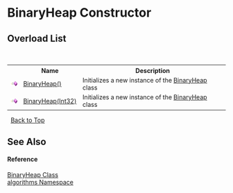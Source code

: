# BinaryHeap Constructor 
 


## Overload List
&nbsp;<table><tr><th></th><th>Name</th><th>Description</th></tr><tr><td>![Public method](media/pubmethod.gif "Public method")</td><td><a href="127718c0-e0b4-84b0-b6cd-8695f95462f5">BinaryHeap()</a></td><td>
Initializes a new instance of the <a href="acda0429-6547-1b98-ab0c-68781d18ba80">BinaryHeap</a> class</td></tr><tr><td>![Public method](media/pubmethod.gif "Public method")</td><td><a href="05a7fd15-0330-78c9-3015-8507f6b040cf">BinaryHeap(Int32)</a></td><td>
Initializes a new instance of the <a href="acda0429-6547-1b98-ab0c-68781d18ba80">BinaryHeap</a> class</td></tr></table>&nbsp;
<a href="#binaryheap-constructor">Back to Top</a>

## See Also


#### Reference
<a href="acda0429-6547-1b98-ab0c-68781d18ba80">BinaryHeap Class</a><br /><a href="82f88b43-fdc9-bc99-9558-75fce96d448f">algorithms Namespace</a><br />